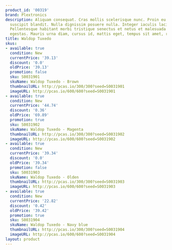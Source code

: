 ```yaml
---
product_id: '00319'
brand: Plextronics
description: Aliquam consequat. Cras mollis scelerisque nunc. Proin eu ligula ac sapien
  suscipit blandit. Nulla dignissim posuere nulla. Integer iaculis lacinia massa.
  Pellentesque habitant morbi tristique senectus et netus et malesuada fames ac turpis
  egestas. Mauris urna diam, cursus id, mattis eget, tempus sit amet, risus.
title: Waldop Tuxedo
skus:
- available: true
  condition: New
  currentPrice: '39.13'
  discount: '0.0'
  oldPrice: '39.13'
  promotion: false
  sku: S0031901
  skuName: Waldop Tuxedo - Brown
  thumbnailURL: http://pcas.io/300/300?seed=S0031901
  imageURL: http://pcas.io/600/600?seed=S0031901
- available: true
  condition: New
  currentPrice: '44.74'
  discount: '0.36'
  oldPrice: '69.89'
  promotion: true
  sku: S0031902
  skuName: Waldop Tuxedo - Magenta
  thumbnailURL: http://pcas.io/300/300?seed=S0031902
  imageURL: http://pcas.io/600/600?seed=S0031902
- available: true
  condition: New
  currentPrice: '39.34'
  discount: '0.0'
  oldPrice: '39.34'
  promotion: false
  sku: S0031903
  skuName: Waldop Tuxedo - Olden
  thumbnailURL: http://pcas.io/300/300?seed=S0031903
  imageURL: http://pcas.io/600/600?seed=S0031903
- available: true
  condition: New
  currentPrice: '22.82'
  discount: '0.42'
  oldPrice: '39.42'
  promotion: true
  sku: S0031904
  skuName: Waldop Tuxedo - Navy blue
  thumbnailURL: http://pcas.io/300/300?seed=S0031904
  imageURL: http://pcas.io/600/600?seed=S0031904
layout: product
---
```

